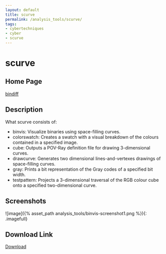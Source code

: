 ```yaml
---
layout: default
title: scurve
permalink: /analysis_tools/scurve/
tags:
- cybertechniques
- cyber
- scurve
---
```


scurve
======

Home Page
---------
[bindiff](https://github.com/cortesi/scurve)

Description
-----------
What scurve consists of:
* binvis: Visualize binaries using space-filling curves.
* colorswatch: Creates a swatch with a visual breakdown of the colours contained in a specified image.
* cube: Outputs a POV-Ray definition file for drawing 3-dimensional curves.
* drawcurve: Generates two dimensional lines-and-vertexes drawings of space-filling curves.
* gray: Prints a bit representation of the Gray codes of a specified bit width.
* testpattern: Projects a 3-dimensional traversal of the RGB colour cube onto a specified two-dimensional curve.

Screenshots
-----------
![image]({% asset_path analysis_tools/binvis-screenshot1.png %}){: .imagefull}

Download Link
-------------
[Download](https://github.com/cortesi/scurve)
